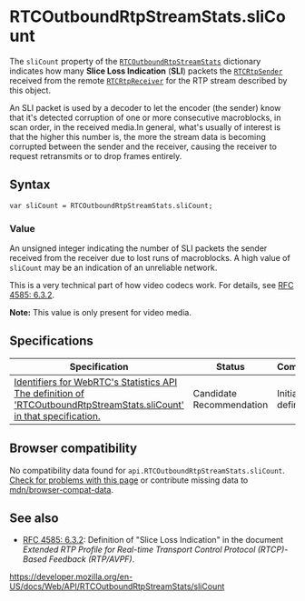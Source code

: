 RTCOutboundRtpStreamStats.sliCount
==================================

The `sliCount` property of the [`RTCOutboundRtpStreamStats`](../rtcoutboundrtpstreamstats) dictionary indicates how many **Slice Loss Indication** (**SLI**) packets the [`RTCRtpSender`](../rtcrtpsender) received from the remote [`RTCRtpReceiver`](../rtcrtpreceiver) for the RTP stream described by this object.

An SLI packet is used by a decoder to let the encoder (the sender) know that it's detected corruption of one or more consecutive macroblocks, in scan order, in the received media.In general, what's usually of interest is that the higher this number is, the more the stream data is becoming corrupted between the sender and the receiver, causing the receiver to request retransmits or to drop frames entirely.

Syntax
------

    var sliCount = RTCOutboundRtpStreamStats.sliCount;

### Value

An unsigned integer indicating the number of SLI packets the sender received from the receiver due to lost runs of macroblocks. A high value of `sliCount` may be an indication of an unreliable network.

This is a very technical part of how video codecs work. For details, see [RFC 4585: 6.3.2](https://tools.ietf.org/html/rfc4585).

**Note:** This value is only present for video media.

Specifications
--------------

<table><thead><tr class="header"><th>Specification</th><th>Status</th><th>Comment</th></tr></thead><tbody><tr class="odd"><td><a href="https://w3c.github.io/webrtc-stats/#dom-RTCOutboundRtpStreamStats-slicount">Identifiers for WebRTC's Statistics API<br />
<span class="small">The definition of 'RTCOutboundRtpStreamStats.sliCount' in that specification.</span></a></td><td><span class="spec-cr">Candidate Recommendation</span></td><td>Initial definition.</td></tr></tbody></table>

Browser compatibility
---------------------

No compatibility data found for `api.RTCOutboundRtpStreamStats.sliCount`.  
[Check for problems with this page](#on-github) or contribute missing data to [mdn/browser-compat-data](https://github.com/mdn/browser-compat-data).

See also
--------

-   [RFC 4585: 6.3.2](https://tools.ietf.org/html/rfc4585): Definition of "Slice Loss Indication" in the document *Extended RTP Profile for Real-time Transport Control Protocol (RTCP)-Based Feedback (RTP/AVPF)*.

<a href="https://developer.mozilla.org/en-US/docs/Web/API/RTCOutboundRtpStreamStats/sliCount" class="_attribution-link">https://developer.mozilla.org/en-US/docs/Web/API/RTCOutboundRtpStreamStats/sliCount</a>
